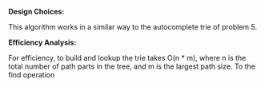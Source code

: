 
**Design Choices:**

This algorithm works in a similar way to the autocomplete trie of problem 5.


**Efficiency Analysis:**

For efficiency, to build and lookup the trie takes O(n * m), where n is the total number of path parts in the tree, and m is the largest path size. To the find operation


